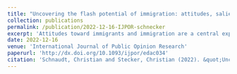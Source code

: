 ```yaml
---
title: "Uncovering the flash potential of immigration: attitudes, salience, and far-right support in Europe (peer-reviewed journal article)"
collection: publications
permalink: /publication/2022-12-16-IJPOR-schnecker
excerpt: 'Attitudes toward immigrants and immigration are a central explanation for the electoral support of far-right parties. However, while these parties gained strength over the last two decades, European citizens´ views about immigration have not changed much. In this study, we contribute to solving this puzzle by uncovering the flash potential of immigration. With its salience as a politically contested issue increasing, negative yet previously less relevant immigration preferences and evaluations transform more often into politically tangible attitudes and behaviors, such as support for far-right parties. We uncover this flash potential with individual-level ESS data and aggregated measures of issue salience among the public, allowing us to model the conditioning effects of contextual-level immigration salience on the individual-level relationship between immigration attitudes and far-right support. The results from random-effects within-between models analyzing 208,794 individual respondents from 141 country-rounds and 24 countries over the period of 2002-2018 show that the effects of citizens´ attitudes on support for far-right parties are stronger in contexts and periods in which the salience of immigration is higher. Accordingly, while immigration attitudes among the European public have not turned more negative over time, they have become more influential for citizens´ party attachments and vote choices.'
date: 2022-12-16
venue: 'International Journal of Public Opinion Research'
paperurl: 'http://dx.doi.org/10.1093/ijpor/edac034'
citation: 'Schnaudt, Christian and Stecker, Christian (2022). &quot;Uncovering the flash potential of immigration: attitudes, salience, and far-right support in Europe.&quot; <i>International Journal of Public Opinion Research</i> 34 (4), 1-12.'
---
```


